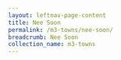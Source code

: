 ```yaml
---
layout: leftnav-page-content
title: Nee Soon
permalink: /m3-towns/nee-soon/
breadcrumb: Nee Soon
collection_name: m3-towns
---
```

